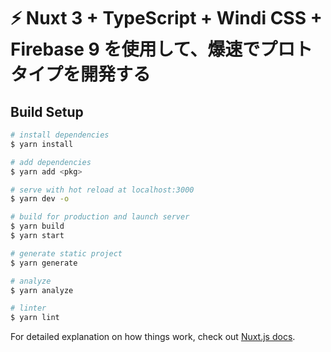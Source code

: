 # ⚡ Nuxt 3 + TypeScript + Windi CSS + Firebase 9 を使用して、爆速でプロトタイプを開発する

## Build Setup

```zsh
# install dependencies
$ yarn install

# add dependencies
$ yarn add <pkg>

# serve with hot reload at localhost:3000
$ yarn dev -o

# build for production and launch server
$ yarn build
$ yarn start

# generate static project
$ yarn generate

# analyze
$ yarn analyze

# linter
$ yarn lint
```

For detailed explanation on how things work, check out [Nuxt.js docs](https://nuxtjs.org).
